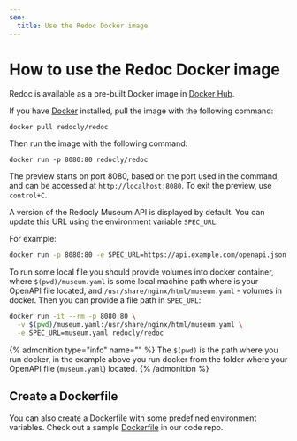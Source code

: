 ```yaml
---
seo:
  title: Use the Redoc Docker image
---
```


# How to use the Redoc Docker image

Redoc is available as a pre-built Docker image in [Docker Hub](https://hub.docker.com/r/redocly/redoc/).

If you have [Docker](https://docs.docker.com/get-docker/) installed, pull the image with the following command:

```docker
docker pull redocly/redoc
```

Then run the image with the following command:

```docker
docker run -p 8080:80 redocly/redoc
```

The preview starts on port 8080, based on the port used in the command, and can be accessed at `http://localhost:8080`.
To exit the preview, use `control+C`.

A version of the Redocly Museum API is displayed by default.
You can update this URL using the environment variable `SPEC_URL`.

For example:

```bash
docker run -p 8080:80 -e SPEC_URL=https://api.example.com/openapi.json redocly/redoc
```

To run some local file you should provide volumes into docker container, where `$(pwd)/museum.yaml` is some local machine path where is your OpenAPI file located, and `/usr/share/nginx/html/museum.yaml` - volumes in docker.
Then you can provide a file path in `SPEC_URL`:

```bash
docker run -it --rm -p 8080:80 \
  -v $(pwd)/museum.yaml:/usr/share/nginx/html/museum.yaml \
  -e SPEC_URL=museum.yaml redocly/redoc
```
{% admonition type="info" name="" %}
The `$(pwd)` is the path where you run docker, in the example above you run docker from the folder where your OpenAPI file (`museum.yaml`) located.
{% /admonition %}

## Create a Dockerfile

You can also create a Dockerfile with some predefined environment variables. Check out
a sample [Dockerfile](https://github.com/Redocly/redoc/blob/main/config/docker/Dockerfile)
in our code repo.
